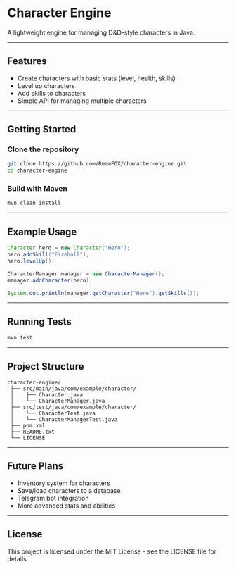 
# Character Engine

A lightweight engine for managing D&D-style characters in Java.

---

## Features
- Create characters with basic stats (level, health, skills)
- Level up characters
- Add skills to characters
- Simple API for managing multiple characters

---

## Getting Started

### Clone the repository
```bash
git clone https://github.com/ReamFOX/character-engine.git
cd character-engine
```

### Build with Maven
```bash
mvn clean install
```

---

## Example Usage
```java
Character hero = new Character("Hero");
hero.addSkill("Fireball");
hero.levelUp();

CharacterManager manager = new CharacterManager();
manager.addCharacter(hero);

System.out.println(manager.getCharacter("Hero").getSkills());
```

---

## Running Tests
```bash
mvn test
```

---

## Project Structure
```
character-engine/
 ├── src/main/java/com/example/character/
 │    ├── Character.java
 │    └── CharacterManager.java
 ├── src/test/java/com/example/character/
 │    └── CharacterTest.java
 │    └── CharacterManagerTest.java
 ├── pom.xml
 ├── README.txt
 └── LICENSE
```

---

## Future Plans
- Inventory system for characters
- Save/load characters to a database
- Telegram bot integration
- More advanced stats and abilities

---

## License
This project is licensed under the MIT License - see the LICENSE file for details.
